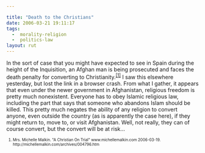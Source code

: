 ```yaml
---

title: "Death to the Christians"
date: 2006-03-21 19:11:17
tags:
  -  morality-religion
  -  politics-law
layout: rut
---
```


<p>In the sort of case that you might have expected to see in Spain during the height of the Inquisition, an Afghan man is being prosecuted and faces the death penalty for converting to Christianity.<sup><a href="http://michellemalkin.com/archives/004796.htm" title="A Christian On Trial">[1]</a></sup> I saw this elsewhere yesterday, but lost the link in a browser crash.  From what I gather, it appears that even under the newer government in Afghanistan, religious freedom is pretty much nonexistent.  Everyone has to obey Islamic religious law, including the part that says that someone who abandons Islam should be killed.  This pretty much negates the ability of any religion to convert anyone, even outside the country (as is apparently the case here), if they might return to, move to, or visit Afghanistan.  Well, not really, they can of course convert, but the convert will be at risk&#x2026;</p>  <font size="-2"><ol><font size="-2"><li><font size="-2">Mrs. Michelle Malkin.  "A Christian On Trial" www.michellemalkin.com 2006-03-19.  http://michellemalkin.com/archives/004796.htm </font></li></font></ol></font>

